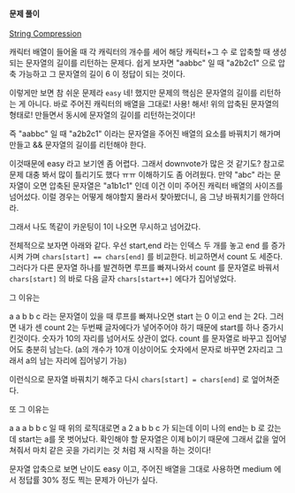 #### 문제 풀이

[String Compression](https://leetcode.com/problems/string-compression/)

캐릭터 배열이 들어올 때 각 캐릭터의 개수를 세어 해당 캐릭터+그 수 로 압축할 때 생성되는 문자열의 길이를 리턴하는 문제다.
쉽게 보자면 "aabbc" 일 때 "a2b2c1" 으로 압축 가능하고 그 문자열의 길이 6 이 정답이 되는 것이다.

이렇게만 보면 참 쉬운 문제라 `easy` 네! 했지만 문제의 핵심은 문자열의 길이를 리턴하는 게 아니다.
바로 주어진 캐릭터의 배열을 그대로! 사용! 해서! 위의 압축된 문자열의 형태로! 만들면서 동시에 문자열의 길이를 리턴하는것이다!

즉 "aabbc" 일 때 "a2b2c1" 이라는 문자열을 주어진 배열의 요소를 바꿔치기 해가며 만들고 && 문자열의 길이를 리턴해야 한다.

이것때문에 easy 라고 보기엔 좀 어렵다. 그래서 downvote가 많은 것 같기도? 참고로 문제 대충 봐서 많이 틀리기도 했다 ㅠㅠ 이해하기도 좀 어려웠다.
만약 "abc" 라는 문자열이 오면 압축된 문자열은 "a1b1c1" 인데 이건 이미 주어진 캐릭터 배열의 사이즈를 넘어섰다. 이럴 경우는 어떻게 해야할지 몰라서 찾아봤더니, 
음 그냥 바꿔치기를 안하더라.

그래서 나도 똑같이 카운팅이 1이 나오면 무시하고 넘어갔다.


전체적으로 보자면 아래와 같다. 우선 start,end 라는 인덱스 두 개를 놓고 end 를 증가시켜 가며 `chars[start] == chars[end]` 를 비교한다. 비교하면서 count 도 세준다.
그러다가 다른 문자열 하나를 발견하면 루프를 빠져나와서 count 를 문자열로 바꿔서 `chars[start]` 의 바로 다음 글자 `chars[start++]` 에다가 집어넣었다.

그 이유는

a a b b c 라는 문자열이 있을 때 루프를 빠져나오면 start 는 0 이고 end 는 2다. 그러면 내가 센 count 2는 두번째 글자에다가 넣어주어야 하기 때문에 start를 하나 증가시킨것이다.
숫자가 10의 자리를 넘어서도 상관이 없다. count 를 문자열로 바꾸고 집어넣어도 충분히 남는다. (a의 개수가 10개 이상이어도 숫자에서 문자로 바꾸면 2자리고 그래서 a의 남는 자리에 집어넣기 가능)

이런식으로 문자열 바꿔치기 해주고 다시 `chars[start] = chars[end]` 로 엎어쳐준다. 

또 그 이유는

a a a b b c 일 때 위의 로직대로면 a 2 a b b c 가 되는데 이미 나의 end는 b 로 갔는데 start는 a를 못 벗어났다. 확인해야 할 문자열은 이제 b이기 때문에 그래서 
값을 엎어쳐줘서 마치 같은 곳을 가리키는 것 처럼 재 시작을 하는 것이다!


문자열 압축으로 보면 난이도 easy 이고, 주어진 배열을 그대로 사용하면 medium 에서 정답률 30% 정도 찍는 문제가 아닌가 싶다.